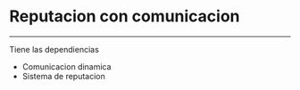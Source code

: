 # Reputacion con comunicacion
---

Tiene las dependiencias
 * Comunicacion dinamica 
 * Sistema de reputacion
